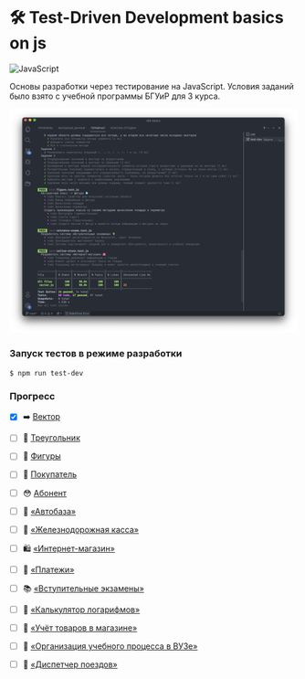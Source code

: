 # 🛠 Test-Driven Development basics on js

![JavaScript](https://img.shields.io/badge/-JavaScript-24292F?style=for-the-badge&logo=JavaScript&logoColor=F7DF1E)

Основы разработки через тестирование на JavaScript. Условия заданий было взято с учебной программы БГУиР для 3 курса.

<img src="./docs/Preview.png" alt="Preview" />

### Запуск тестов в режиме разработки

```console
$ npm run test-dev
```

### Прогресс

- [x] ➡️ [Вектор](./test/vector.test.js)
- [ ] 📐 [Треугольник](./test/triangle.test.js)
- [ ] 💠 [Фигуры](./test/figure.test.js)
- [ ] 🛒 [Покупатель](./test/customer.test.js)
- [ ] 😳 [Абонент](./test/subscriber.test.js)
- [ ] 🚛 [«Автобаза»](./test/motor-depot.test.js)
- [ ] 🚉 [«Железнодорожная касса»](./test/railway-ticket-office.test.js)
- [ ] 🛍 [«Интернет-магазин»](./test/online-store.test.js)
- [ ] 🏦 [«Платежи»](./test/payments.test.js)
- [ ] 📚 [«Вступительные экзамены»](./test/entrance-exams.test.js)
- [ ] 🧮 [«Калькулятор логарифмов»](./test/logarithm-calculator.test.js)
- [ ] 🧾 [«Учёт товаров в магазине»](./test/store-inventory.test.js)
- [ ] 🏫 [«Организация учебного процесса в ВУЗе»](./test/educational-process.test.js)
- [ ] 🚂 [«Диспетчер поездов»](./test/train-manager.test.js)

